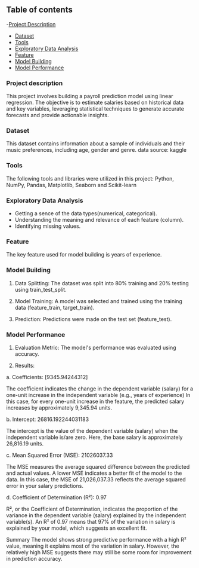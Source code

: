 ## Table of contents
-[Project Description](#project-description)
- [Dataset](#dataset)
- [Tools](#tools)
- [Exploratory Data Analysis](#exploratory-data-analysis)
- [Feature](#feature)
- [Model Building](#modelbuilding)
- [Model Performance](#modelperformance)
### Project description
This project involves building a payroll prediction model using linear regression. The objective is to estimate salaries based on historical data and key variables, leveraging statistical techniques to generate accurate forecasts and provide actionable insights.

### Dataset
This dataset contains information about a sample of individuals and their music preferences, including age, gender and genre.
data source: kaggle

### Tools
The following tools and libraries were utilized in this project: Python, NumPy, Pandas, Matplotlib, Seaborn and Scikit-learn

### Exploratory Data Analysis
- Getting a sence of the data types(numerical, categorical).
- Understanding the meaning and relevance of each feature (column).
- Identifying missing values.

### Feature
The key feature used for model building is years of experience.

### Model Building
1. Data Splitting: The dataset was split into 80% training and 20% testing using train_test_split.

2. Model Training: A model was selected and trained using the training data (feature_train, target_train).

3. Prediction: Predictions were made on the test set (feature_test).

   
### Model Performance
1. Evaluation Metric: The model's performance was evaluated using accuracy.

2. Results:

a. Coefficients: [9345.94244312]

The coefficient indicates the change in the dependent variable (salary) for a one-unit increase in the independent variable (e.g., years of experience)
In this case, for every one-unit increase in the feature, the predicted salary increases by approximately 9,345.94 units.

b. Intercept: 26816.192244031183

The intercept is the value of the dependent variable (salary) when the independent variable is/are zero.
Here, the base salary is approximately 26,816.19 units.

c. Mean Squared Error (MSE): 21026037.33

The MSE measures the average squared difference between the predicted and actual values.
A lower MSE indicates a better fit of the model to the data.
In this case, the MSE of 21,026,037.33 reflects the average squared error in your salary predictions.

d. Coefficient of Determination (R²): 0.97

R², or the Coefficient of Determination, indicates the proportion of the variance in the dependent variable (salary) explained by the independent variable(s).
An R² of 0.97 means that 97% of the variation in salary is explained by your model, which suggests an excellent fit.

Summary
The  model shows strong predictive performance with a high R² value, meaning it explains most of the variation in salary. However, the relatively high MSE suggests there may still be some room for improvement in prediction accuracy.

